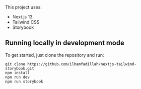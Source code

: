 This project uses:
- Next.js 13
- Tailwind CSS
- Storybook

## Running locally in development mode

To get started, just clone the repository and run:
```
git clone https://github.com/ilhamfadillah/nextjs-tailwind-storybook.git
npm install
npm run dev
npm run storybook
```